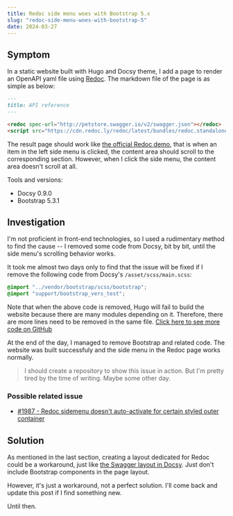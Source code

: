 ```yaml
---
title: Redoc side menu woes with Bootstrap 5.x
slug: "redoc-side-menu-woes-with-bootstrap-5"
date: 2024-03-27
---
```


## Symptom

In a static website built with Hugo and Docsy theme, I add a page to render an OpenAPI yaml file using [Redoc](https://redocly.com/docs/redoc/). The markdown file of the page is as simple as below:

```markdown
---
title: API reference
---

<redoc spec-url="http://petstore.swagger.io/v2/swagger.json"></redoc>
<script src="https://cdn.redoc.ly/redoc/latest/bundles/redoc.standalone.js"> </script>
```

The result page should work like [the official Redoc demo](https://redocly.github.io/redoc/), that is when an item in the left side menu is clicked, the content area should scroll to the corresponding section. However, when I click the side menu, the content area doesn't scroll at all.

Tools and versions:

- Docsy 0.9.0
- Bootstrap 5.3.1

## Investigation

I'm not proficient in front-end technologies, so I used a rudimentary method to find the cause -- I removed some code from Docsy, bit by bit, until the side menu's scrolling behavior works.

It took me almost two days only to find that the issue will be fixed if I remove the following code from Docsy's `/asset/scss/main.scss`:

```scss
@import "../vendor/bootstrap/scss/bootstrap";
@import "support/bootstrap_vers_test";
```

Note that when the above code is removed, Hugo will fail to build the website because there are many modules depending on it. Therefore, there are more lines need to be removed in the same file. [Click here to see more code on GitHub](https://github.com/google/docsy/blob/v0.9.0/assets/scss/main.scss#L8-#L9)

At the end of the day, I managed to remove Bootstrap and related code. The website was built successfuly and the side menu in the Redoc page works normally.

> I should create a repository to show this issue in action. But I'm pretty tired by the time of writing. Maybe some other day.

### Possible related issue

- [#1987 - Redoc sidemenu doesn't auto-activate for certain styled outer container](https://github.com/Redocly/redoc/issues/1987)

## Solution

As mentioned in the last section, creating a layout dedicated for Redoc could be a workaround, just like [the Swagger layout in Docsy](https://github.com/google/docsy/tree/v0.9.0/layouts/swagger). Just don't include Bootstrap components in the page layout.

However, it's just a workaround, not a perfect solution. I'll come back and update this post if I find something new.

Until then.
